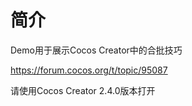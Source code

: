 # 简介
Demo用于展示Cocos Creator中的合批技巧

https://forum.cocos.org/t/topic/95087

请使用Cocos Creator 2.4.0版本打开
